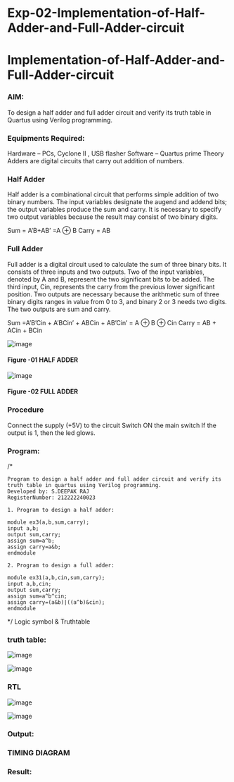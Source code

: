 # Exp-02-Implementation-of-Half-Adder-and-Full-Adder-circuit

# Implementation-of-Half-Adder-and-Full-Adder-circuit
### AIM:
To design a half adder and full adder circuit and verify its truth table in Quartus using Verilog programming.

### Equipments Required:
Hardware – PCs, Cyclone II , USB flasher
Software – Quartus prime
Theory
Adders are digital circuits that carry out addition of numbers.

### Half Adder
Half adder is a combinational circuit that performs simple addition of two binary numbers. The input variables designate the augend and addend bits; the output variables produce the sum and carry. It is necessary to specify two output variables because the result may consist of two binary digits.

Sum = A’B+AB’ =A ⊕ B Carry = AB

### Full Adder
Full adder is a digital circuit used to calculate the sum of three binary bits. It consists of three inputs and two outputs. Two of the input variables, denoted by A and B, represent the two significant bits to be added. The third input, Cin, represents the carry from the previous lower significant position. Two outputs are necessary because the arithmetic sum of three binary digits ranges in value from 0 to 3, and binary 2 or 3 needs two digits. The two outputs are sum and carry.

Sum =A’B’Cin + A’BCin’ + ABCin + AB’Cin’ = A ⊕ B ⊕ Cin Carry = AB + ACin + BCin

 ![image](https://user-images.githubusercontent.com/36288975/163552156-a13e5a56-c638-4110-97d9-8896907c8d25.png)

#### Figure -01 HALF ADDER 


![image](https://user-images.githubusercontent.com/36288975/163552057-b3547877-6d07-45b4-b7e0-bcfebfad9e1d.png)

#### Figure -02 FULL ADDER 

### Procedure

Connect the supply (+5V) to the circuit
Switch ON the main switch
If the output is 1, then the led glows.
### 
### Program:
/*
```
Program to design a half adder and full adder circuit and verify its truth table in quartus using Verilog programming.
Developed by: S.DEEPAK RAJ
RegisterNumber: 212222240023

1. Program to design a half adder:

module ex3(a,b,sum,carry);
input a,b;
output sum,carry;
assign sum=a^b;
assign carry=a&b;
endmodule 

2. Program to design a full adder:

module ex31(a,b,cin,sum,carry);
input a,b,cin;
output sum,carry;
assign sum=a^b^cin;
assign carry=(a&b)|((a^b)&cin);
endmodule
```
*/
Logic symbol & Truthtable
### truth table:
![image](https://github.com/DEEPAK2200233/Exp-02-Implementation-of-Half-Adder-and-Full-Adder-circuit/assets/118707676/3a98dc5e-93f3-47f9-8cf4-df4fcdd254d3)

![image](https://github.com/DEEPAK2200233/Exp-02-Implementation-of-Half-Adder-and-Full-Adder-circuit/assets/118707676/c9763ce9-f578-45b0-84c6-5273cb72e198)

### RTL
![image](https://github.com/DEEPAK2200233/Exp-02-Implementation-of-Half-Adder-and-Full-Adder-circuit/assets/118707676/80ea57ad-1c1a-4f74-aae6-6f28e55113ad)

![image](https://github.com/DEEPAK2200233/Exp-02-Implementation-of-Half-Adder-and-Full-Adder-circuit/assets/118707676/cd28e6e7-1760-473a-87a2-ce9e48d14b9d)


### Output:

### TIMING DIAGRAM




### Result:
